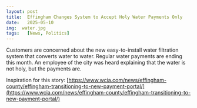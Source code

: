 ```yaml
---
layout: post
title:  Effingham Changes System to Accept Holy Water Payments Only
date:   2025-05-10
img:  water.jpg
tags:   [News, Politics]
---
```


Customers are concerned about the new easy-to-install water filtration system that converts water to water. Regular water payments are ending this month. An employee of the city was heard explaining that the water is not holy, but the payments are. 

Inspiration for this story: [https://www.wcia.com/news/effingham-county/effingham-transitioning-to-new-payment-portal/](https://www.wcia.com/news/effingham-county/effingham-transitioning-to-new-payment-portal/)
